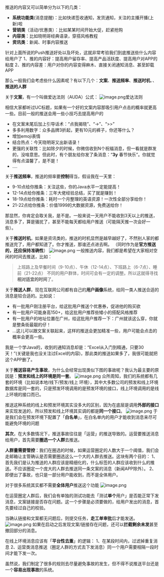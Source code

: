 推送的内容又可以简单分为以下的几类：

- **系统功能类**(消息提醒)：比如快递签收通知，发货通知，关注的主播开播(上新)啦
- **营销类**（活动/优惠类）：比如某某时间开始大促，赶紧抢购
- **内容类**：比如晓明哥经典语录，穿搭风格教程
- **资讯类**：新闻、时事内容推送

针对上面所说的Push推送好处以及坏处，这就非常考验我们到底推送些什么内容给用户了
1、推的内容好：提高用户留存率、提高产品活跃度、提高用户对APP的粘度
2、推的内容差：用户对你的内容变得麻木、直接关闭通知消息、甚至卸载APP

那么一般我们会考虑些什么因素呢？有以下几个：**文案**、**推送频率**、**推送时机**、、**推送的人群**

关于**文案**，有一个叫做爱达法则（AUDA）公式：
![image.png](https://cdn.nlark.com/yuque/0/2022/png/1285871/1652367489904-6a2a60cb-5a95-46ef-9a1e-b53b04a2bc65.png#averageHue=%23fdfcf8&clientId=ub1e2a91b-8c4f-4&from=paste&id=ua76f5d05&originHeight=137&originWidth=650&originalType=url&ratio=1&rotation=0&showTitle=false&size=79462&status=done&style=none&taskId=ue1da459a-00f5-443c-805d-815e7bccd72&title=)爱达法则

相信大家都听过UC标题，如果有一个好的文案内容那吸引用户点击的概率就更高一些。目前一般的推送会用一些小技巧去提高用户的

- 在文案末尾后加上引导话术：“点我揭晓”、“→”、“>>”
- 多多利用数字：众多品牌3折起，更有10元的裤子，你还等什么？
- 增加emoji表情
- 结合热点：今天晓明哥又出新语录！
- 更强的关联性：比如除夕的时候，你微信收到N个祝福消息，但一看就是群发的，没啥意思。但此时，有个朋友给你发了条消息：“**3y** 春节快乐”。你就觉得有点温馨了，是不是！
- ....

关于**推送频率**，推送的频率要**控制**得当，假设我在一天里：

- 9-10点给你推条：关注这些，你的Java水平一定能提高！
- 12-14点给你推条：三年大佬经验总结，买了就是赚到！
- 18-19点给你推条：耗时一个月整理的英语资源！一次性全部分享给你！
- 21-22点给你推条：价值1999的大数据资源，免费送给你！

那显然，你肯定会取关我，是不是。一般来说一天用户不能收到3天以上的推送，消息多了，算是骚扰了，甚至不能每天都给用户推送（可能隔天推一次会好一些）。

关于**推送时机**，如果是资讯类的，推送的时机显然是越早越好了，不然别人家的都推送完了，用户都知道了。你才推送，那谁还点进去啊。
（同时作为是**官方推送的，还应保持准确性**）
![image.png](https://cdn.nlark.com/yuque/0/2022/png/1285871/1652367491619-17c7dd97-04b8-4381-9457-c42c20f57d55.png#averageHue=%23388a88&clientId=ub1e2a91b-8c4f-4&from=paste&id=u6d8061d7&originHeight=541&originWidth=750&originalType=url&ratio=1&rotation=0&showTitle=false&size=690782&status=done&style=none&taskId=u7575b4a9-2ef2-43c1-a4c1-56d40a2cb5b&title=)
一般推送内容，我们都是希望在大家相对空闲的时间去推送，比如：
> 上班路上及早餐时间（9-10点）、午休（12-14点）、下班路上（6-7点）、睡前（21-22点）
> 不同的用户群体，时间可会有一定的调整。所以这就得寻找**相对适宜的时间**了。


关于**推送人群**，现在互联网公司都有自己的**用户画像**系统，给同一类人推送合适的消息是较合适的。比如说：

- 有一批用户刚注册平台，给这批用户推送个优惠券，促进他的购买欲
- 有一批用户可能身高150+，给这批用户推荐些矮小的搭配风格推荐
- 有一批用户的地址位置在广州，给这批用户推荐一下：广州就该这么穿，你就是整条街最靓的仔！
- …这儿可以跟文案关联起来，这样的推送会更加精准一些，用户可能会点击的概率会更高一些。

我是一个学Java的，收到的通知消息却是：“Excel从入门到精通，只要30天！”(关键是我也没关注过Excel的内容)，那此类的推送如果多了，我很可能就把这个APP删了。

关于**推送容易产生事故**，为什么会经常出现类似下图的事故呢？我认为最主要的原因是：**预发和线上的环境是同一套**。
![image.png](https://cdn.nlark.com/yuque/0/2022/png/1285871/1652367491341-b717dbbe-034b-490c-95ac-5442ae741d32.png#averageHue=%23ced1cf&clientId=ub1e2a91b-8c4f-4&from=paste&id=u8875d854&originHeight=846&originWidth=1080&originalType=url&ratio=1&rotation=0&showTitle=false&size=446254&status=done&style=none&taskId=ua0b19191-0300-4b2c-925c-190d4ffcee5&title=)
众所周知，我们的系统都有几套的环境（比如说本地/线下/预发/线上 环境），其中大多数公司的预发和线上环境数据库是同一套的，只是预发环境调用的是预发环境的接口，线上环境调用的是线上环境的接口而已。

推送这种系统的线上和预发环境其实没多大的区别，因为在底层是调用**外部的接口**来实现发送的，所以预发和线上环境其实调的都是**同一个接口**。
![image.png](https://cdn.nlark.com/yuque/0/2022/png/1285871/1652367490660-c8346d6a-f7f4-4955-9141-6f6a156ff48d.png#averageHue=%23f8f6f6&clientId=ub1e2a91b-8c4f-4&from=paste&id=u83366230&originHeight=291&originWidth=785&originalType=url&ratio=1&rotation=0&showTitle=false&size=137092&status=done&style=none&taskId=u0109573a-642e-4922-9ec6-a37c637ca23&title=)
于是我们会在预发环境下配置了「**白名单**」，在白名单内的用户才能收到消息来尽可能避免环境的问题

**其次**，在大多数情况下，推送事故往往是「运营」的推送导致的。运营要推送消息给用户，首先需要**圈选一个人群**去推送。

**人群量需要管控**：我们在圈选的时候，如果运营圈定的人数大于一个阈值，我们会走邮箱让主管确认是否需要圈选这么一个大的人群去推送。这块有两个目的：
1、首先我们是认为推送的人群应该是精细化的，什么标签的人群应该收到什么的推送。不应该圈定一个庞大的人群去推送同一条文案的消息（新闻APP除外）。
2、即便出了事故，也只是一部分用户能收到，而不是全体用户。

对于很多系统其实都不需要**全体用户**推送这个功能
![image.png](https://cdn.nlark.com/yuque/0/2022/png/1285871/1652367490259-4231f1cb-3f4b-423e-8b2f-67910abb0d1e.png#averageHue=%23fdfefb&clientId=ub1e2a91b-8c4f-4&from=paste&id=u1d985282&originHeight=241&originWidth=1080&originalType=url&ratio=1&rotation=0&showTitle=false&size=48959&status=done&style=none&taskId=u2be051e1-7b93-4219-93b9-675b4bc395b&title=)

在运营圈定人群后，我们会有单独的测试功能去「测试**单个**用户」是否能正常下发消息，文案链接是否存在问题。这一个步骤是必须要做的，给用户发出的消息，首先要经过自己的校验。

当确认链接和文案都无问题后，则提交任务，**走工单审批**后才能发送。
![image.png](https://cdn.nlark.com/yuque/0/2022/png/1285871/1652367491299-4d03d128-74ce-4346-bda8-6e62cccd2a98.png#averageHue=%23636161&clientId=ub1e2a91b-8c4f-4&from=paste&id=ud1d1e6d7&originHeight=614&originWidth=1917&originalType=url&ratio=1&rotation=0&showTitle=false&size=103691&status=done&style=none&taskId=u769ff810-994e-4b89-b892-1d70151f806&title=)
如果在启动之后发现文案/链接存在问题，还可以**拦截剩余未发**甚至撤回部分的消息。

在线上环境消息应该有「**平台性去重**」的逻辑：
1、在某段时间内，过滤掉重复消息
2、运营类消息推送（圈定人群的方式去下发消息）同一个用户需要相隔一段时间才能下发一次。

虽然说，我们制定了很多的规则去尽量避免事故的发生，但不得不说推送平台还是一个**容易出现事故**的系统。

